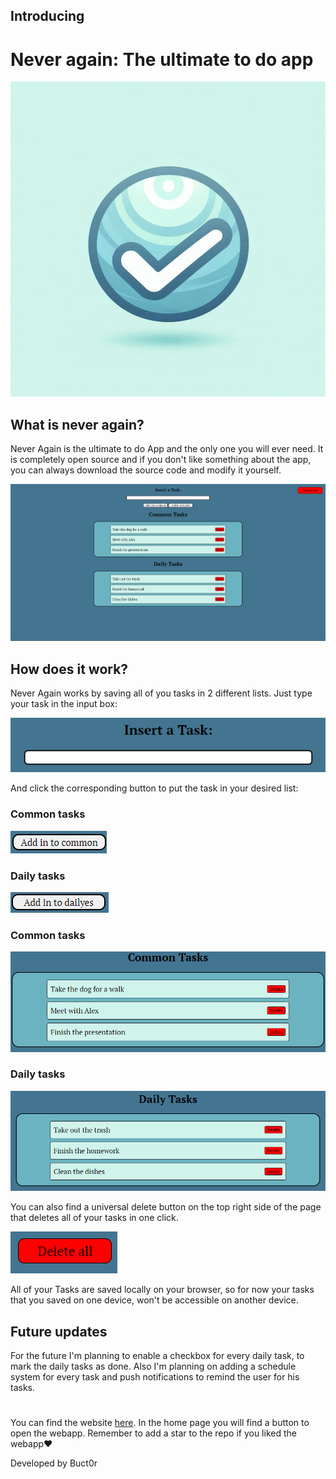 ## Introducing
# **Never again: The ultimate to do app**

![logo_never_again](./docs/logo_never_again.png)

## What is never again?
Never Again is the ultimate to do App and the only one you will ever need. It is completely open source and if you don't like something about the app, you can always download the source code and modify it yourself.

![main page](./docs/whole_page.png)

## How does it work?
Never Again works by saving all of you tasks in 2 different lists. Just type your task in the input box:

![input](./docs/input.png)

And click the corresponding button to put the task in your desired list:
### Common tasks
![common button](./docs/common_button.png)
### Daily tasks
![daily button](./docs/daily_button.png) 

### Common tasks
![common tasks](./docs/common.png)
### Daily tasks
![daily tasks](./docs/daily.png)

You can also find a universal delete button on the top right side of the page that deletes all of your tasks in one click.

![clear button](./docs/clear.png)

All of your Tasks are saved locally on your browser, so for now your tasks that you saved on one device, won't be accessible on another device.

## Future updates
For the future I'm planning to enable a checkbox for every daily task, to mark the daily tasks as done. Also I'm planning on adding a schedule system for every task and push notifications to remind the user for his tasks.

#
You can find the website [here](buct0r.github.io/NeverAgain/). In the home page you will find a button to open the webapp.
Remember to add a star to the repo if you liked the webapp❤️

Developed by Buct0r